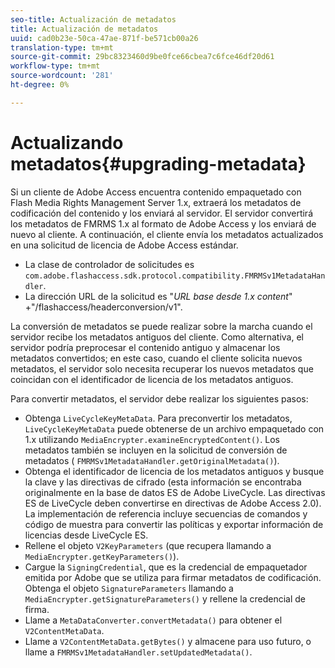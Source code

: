 ```yaml
---
seo-title: Actualización de metadatos
title: Actualización de metadatos
uuid: cad0b23e-50ca-47ae-871f-be571cb00a26
translation-type: tm+mt
source-git-commit: 29bc8323460d9be0fce66cbea7c6fce46df20d61
workflow-type: tm+mt
source-wordcount: '281'
ht-degree: 0%

---
```



# Actualizando metadatos{#upgrading-metadata}

Si un cliente de Adobe Access encuentra contenido empaquetado con Flash Media Rights Management Server 1.x, extraerá los metadatos de codificación del contenido y los enviará al servidor. El servidor convertirá los metadatos de FMRMS 1.x al formato de Adobe Access y los enviará de nuevo al cliente. A continuación, el cliente envía los metadatos actualizados en una solicitud de licencia de Adobe Access estándar.

* La clase de controlador de solicitudes es `com.adobe.flashaccess.sdk.protocol.compatibility.FMRMSv1MetadataHandler`.
* La dirección URL de la solicitud es &quot;*URL base desde 1.x content*&quot; +&quot;/flashaccess/headerconversion/v1&quot;.

La conversión de metadatos se puede realizar sobre la marcha cuando el servidor recibe los metadatos antiguos del cliente. Como alternativa, el servidor podría preprocesar el contenido antiguo y almacenar los metadatos convertidos; en este caso, cuando el cliente solicita nuevos metadatos, el servidor solo necesita recuperar los nuevos metadatos que coincidan con el identificador de licencia de los metadatos antiguos.

Para convertir metadatos, el servidor debe realizar los siguientes pasos:

* Obtenga `LiveCycleKeyMetaData`. Para preconvertir los metadatos, `LiveCycleKeyMetaData` puede obtenerse de un archivo empaquetado con 1.x utilizando `MediaEncrypter.examineEncryptedContent()`. Los metadatos también se incluyen en la solicitud de conversión de metadatos ( `FMRMSv1MetadataHandler.getOriginalMetadata()`).
* Obtenga el identificador de licencia de los metadatos antiguos y busque la clave y las directivas de cifrado (esta información se encontraba originalmente en la base de datos ES de Adobe LiveCycle. Las directivas ES de LiveCycle deben convertirse en directivas de Adobe Access 2.0). La implementación de referencia incluye secuencias de comandos y código de muestra para convertir las políticas y exportar información de licencias desde LiveCycle ES.
* Rellene el objeto `V2KeyParameters` (que recupera llamando a `MediaEncrypter.getKeyParameters()`).
* Cargue la `SigningCredential`, que es la credencial de empaquetador emitida por Adobe que se utiliza para firmar metadatos de codificación. Obtenga el objeto `SignatureParameters` llamando a `MediaEncrypter.getSignatureParameters()` y rellene la credencial de firma.
* Llame a `MetaDataConverter.convertMetadata()` para obtener el `V2ContentMetaData`.
* Llame a `V2ContentMetaData.getBytes()` y almacene para uso futuro, o llame a `FMRMSv1MetadataHandler.setUpdatedMetadata()`.

